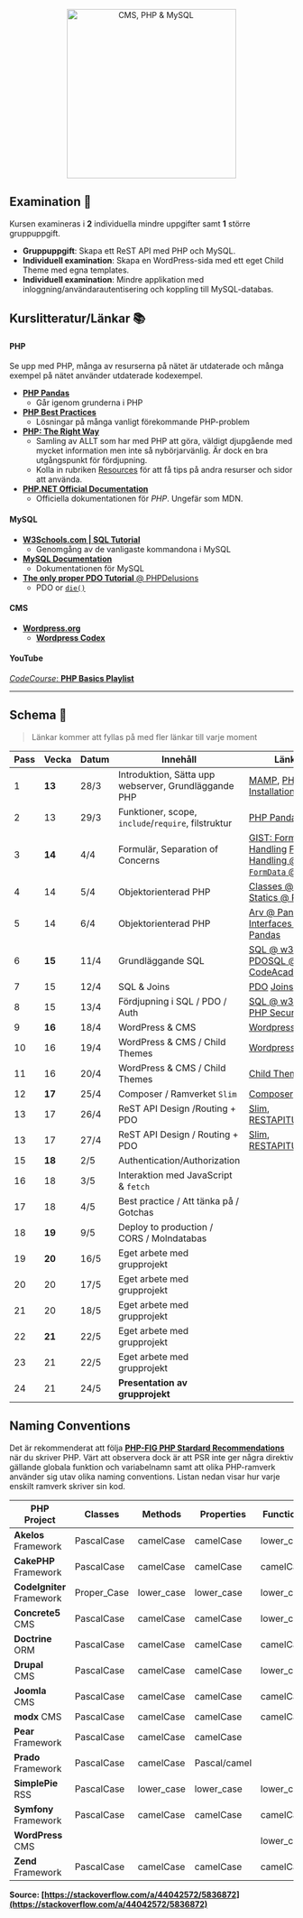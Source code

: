 <p align="center"><img src="http://i.imgur.com/eXuVuPO.png" alt="CMS, PHP & MySQL" width="auto" height="300"></p>

## Examination :memo:

Kursen examineras i __2__ individuella mindre uppgifter samt __1__ större gruppuppgift.

* __Gruppuppgift__: Skapa ett ReST API med PHP och MySQL.
* __Individuell examination__: Skapa en WordPress-sida med ett eget Child Theme med egna templates. 
* __Individuell examination__: Mindre applikation med inloggning/användarautentisering och koppling till MySQL-databas.

## Kurslitteratur/Länkar :books:

#### PHP

Se upp med PHP, många av resurserna på nätet är utdaterade och många exempel på nätet använder utdaterade kodexempel.

* [__PHP Pandas__](https://daylerees.com/php-pandas/)  
    - Går igenom grunderna i PHP
* [__PHP Best Practices__](https://phpbestpractices.org/)
    - Lösningar på många vanligt förekommande PHP-problem
* [__PHP: The Right Way__](http://www.phptherightway.com/)
    - Samling av ALLT som har med PHP att göra, väldigt djupgående med mycket information men inte så nybörjarvänlig. Är dock en bra utgångspunkt för fördjupning.
    - Kolla in rubriken [Resources](http://www.phptherightway.com/#resources) för att få tips på andra resurser och sidor att använda.
* [__PHP.NET Official Documentation__](http://php.net/)
    - Officiella dokumentationen för _PHP_. Ungefär som MDN.

#### MySQL

* [__W3Schools.com | SQL Tutorial__](https://www.w3schools.com/sql/)
    - Genomgång av de vanligaste kommandona i MySQL
* [__MySQL Documentation__](https://dev.mysql.com/doc/refman/5.7/en/)
    - Dokumentationen för MySQL
* [__The only proper PDO Tutorial__ @ PHPDelusions](https://phpdelusions.net/pdo)
    - PDO or [`die()`](http://php.net/manual/en/function.die.php)

#### CMS

* [__Wordpress.org__](https://wordpress.org/)
    - [__Wordpress Codex__](https://codex.wordpress.org/)    

#### YouTube

[_CodeCourse_: __PHP Basics Playlist__](https://www.youtube.com/playlist?list=PLfdtiltiRHWHjTPiFDRdTOPtSyYfz3iLW)

---

## Schema :calendar:

> Länkar kommer att fyllas på med fler länkar till varje moment

| Pass  | Vecka     | Datum   | Innehåll                                                | Länkar                                                | Övningar | Slides |
|-------|-------    |---------|---------------------------------------------------------|-------------------------------------------------------|---|---|
| 1     | **13**    | 28/3    | Introduktion, Sätta upp webserver, Grundläggande PHP    |[MAMP](https://www.mamp.info/en/), [PHP Installation](http://www.phptherightway.com/#use_the_current_stable_version)| [01](https://github.com/fend17/cms-php-mysql/blob/master/exercises/01_basic_syntax.md), [02](https://github.com/fend17/cms-php-mysql/blob/master/exercises/02_variables_if_else.md), [03](https://github.com/fend17/cms-php-mysql/blob/master/exercises/03_loops.md), [04](https://github.com/fend17/cms-php-mysql/blob/master/exercises/04_functions.md) | [01](https://fend17.github.io/slides/php/01_intro.html) |
| 2     | 13        | 29/3    | Funktioner, scope, `include`/`require`, filstruktur     |[PHP Pandas](http://daylerees.com/php-pandas/)        | [05](https://github.com/fend17/cms-php-mysql/blob/master/exercises/05_scope_and_includes.md) | [02](https://fend17.github.io/slides/php/02_php_basics.html) |
| 3     | **14**    | 4/4     | Formulär, Separation of Concerns                        |[GIST: Form Handling](https://gist.github.com/jesperorb/a6c12f7d4418a167ea4b3454d4f8fb61) [FORM Handling @ W3S](https://www.w3schools.com/php/php_forms.asp) [`FormData` @ MDN](https://developer.mozilla.org/en-US/docs/Web/API/FormData/Using_FormData_Objects) | [06](https://github.com/fend17/cms-php-mysql/blob/master/exercises/06_forms.md) | [03](https://fend17.github.io/slides/php/03_forms.html#/) |
| 4     | 14        | 5/4     | Objektorienterad PHP                                    |[Classes @ Pandas](https://daylerees.com/php-pandas-classes/) [Statics @ Pandas](https://daylerees.com/php-pandas-statics/) | [07](exercises/07_oop.md) | [04](https://fend17.github.io/slides/php/04_oop.html) |
| 5     | 14        | 6/4     | Objektorienterad PHP                                    |[Arv @ Pandas](https://daylerees.com/php-pandas-inheritance/) [Interfaces @ Pandas](https://daylerees.com/php-pandas-interfaces/) | [08](exercises/08_inheritance.md) | [05](https://fend17.github.io/slides/php/05_inheritance.html) |
| 6     | **15**    | 11/4    | Grundläggande SQL                                       |[SQL @ w3schools](https://www.w3schools.com/sql/) [PDO](https://phpdelusions.net/pdo)[SQL @ CodeAcademy](https://www.codecademy.com/learn/learn-sql) | [09](exercises/09_sql.md) | [06](https://fend17.github.io/slides/php/06_sql.html)  | 
| 7     | 15        | 12/4    | SQL & Joins                                             |[PDO](https://phpdelusions.net/pdo) [Joins](https://blog.codinghorror.com/a-visual-explanation-of-sql-joins/) | [10](exercises/10_sql2.md) | [07](https://fend17.github.io/slides/php/07_sql2.html) |
| 8     | 15        | 13/4    | Fördjupning i SQL / PDO / Auth                          |[SQL @ w3schools](https://www.w3schools.com/sql/), [PHP Security](https://www.owasp.org/index.php/PHP_Security_Cheat_Sheet) | [11](exercises/11_php_auth.md) | [08](https://fend17.github.io/slides/php/08_auth_session.html) |
| 9     | **16**    | 18/4    | WordPress & CMS                                         |[Wordpress Codex](https://codex.wordpress.org/)       | [12](12_wordpress.md) | [09](https://fend17.github.io/slides/php/09_wordpress.html) |
| 10    | 16        | 19/4    | WordPress & CMS / Child Themes                          |[Wordpress Codex](https://codex.wordpress.org/)       |
| 11    | 16        | 20/4    | WordPress & CMS / Child Themes                          |[Child Themes](https://codex.wordpress.org/Child_Themes)     |
| 12    | **17**    | 25/4    | Composer / Ramverket `Slim`                             |[Composer](https://getcomposer.org/), [Slim](https://www.slimframework.com/)     |
| 13    | 17        | 26/4    | ReST API Design /Routing + PDO                          |[Slim](https://www.slimframework.com/), [RESTAPITUTORIAL](http://www.restapitutorial.com/)     |
| 13    | 17        | 27/4    | ReST API Design / Routing + PDO                         |[Slim](https://www.slimframework.com/), [RESTAPITUTORIAL](http://www.restapitutorial.com/)    |
| 15    | **18**    | 2/5     | Authentication/Authorization                            |     |
| 16    | 18        | 3/5     | Interaktion med JavaScript & `fetch`                    |     |
| 17    | 18        | 4/5     | Best practice / Att tänka på / Gotchas                  |     |
| 18    | **19**    | 9/5     | Deploy to production / CORS / Molndatabas               |     |
| 19    | **20**    | 16/5    | Eget arbete med grupprojekt                             |     |
| 20    | 20        | 17/5    | Eget arbete med grupprojekt                             |     |
| 21    | 20        | 18/5    | Eget arbete med grupprojekt                             |     |
| 22    | **21**    | 22/5    | Eget arbete med grupprojekt                             |     |
| 23    | 21        | 22/5    | Eget arbete med grupprojekt                             |     |
| 24    | 21        | 24/5    | **Presentation av grupprojekt**                         |     |


## Naming Conventions

Det är rekommenderat att följa **[PHP-FIG PHP Stardard Recommendations](https://www.php-fig.org/psr/)** när du skriver PHP.
Värt att observera dock är att PSR inte ger några direktiv gällande globala funktion och variabelnamn samt att olika PHP-ramverk
använder sig utav olika naming conventions. Listan nedan visar hur varje enskilt ramverk skriver sin kod.


|      PHP Project      |   Classes   |  Methods   |  Properties  | Functions  | Variables  |
|---|------|---|---|---|---|
| **Akelos** Framework      | PascalCase  | camelCase  | camelCase    | lower_case | lower_case |
| **CakePHP** Framework     | PascalCase  | camelCase  | camelCase    | camelCase  | camelCase  |
| **CodeIgniter** Framework | Proper_Case | lower_case | lower_case   | lower_case | lower_case |
| **Concrete5** CMS         | PascalCase  | camelCase  | camelCase    | lower_case | lower_case |
| **Doctrine** ORM          | PascalCase  | camelCase  | camelCase    | camelCase  | camelCase  |
| **Drupal** CMS            | PascalCase  | camelCase  | camelCase    | lower_case | lower_case |
| **Joomla** CMS            | PascalCase  | camelCase  | camelCase    | camelCase  | camelCase  |
| **modx** CMS              | PascalCase  | camelCase  | camelCase    | camelCase  | lower_case |
| **Pear** Framework        | PascalCase  | camelCase  | camelCase    |            |            |
| **Prado** Framework       | PascalCase  | camelCase  | Pascal/camel |            | lower_case |
| **SimplePie** RSS         | PascalCase  | lower_case | lower_case   | lower_case | lower_case |
| **Symfony** Framework     | PascalCase  | camelCase  | camelCase    | camelCase  | camelCase  |
| **WordPress** CMS         |             |            |              | lower_case | lower_case |
| **Zend** Framework        | PascalCase  | camelCase  | camelCase    | camelCase  | camelCase  |

**Source: [https://stackoverflow.com/a/44042572/5836872](https://stackoverflow.com/a/44042572/5836872)**